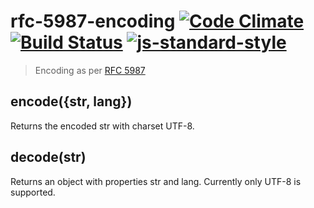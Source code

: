 # rfc-5987-encoding [![Code Climate](https://codeclimate.com/github/ileri/rfc-5987-encoding/badges/gpa.svg)](https://codeclimate.com/github/ileri/rfc-5987-encoding) [![Build Status](https://travis-ci.org/ileri/rfc-5987-encoding.svg)](https://travis-ci.org/ileri/rfc-5987-encoding) [![js-standard-style](https://img.shields.io/badge/code%20style-standard-brightgreen.svg?style=flat)](https://github.com/feross/standard)
> Encoding as per [RFC 5987](https://tools.ietf.org/html/rfc5987)

## encode({str, lang})
Returns the encoded str with charset UTF-8.

## decode(str)
Returns an object with properties str and lang. Currently only UTF-8 is
supported.
